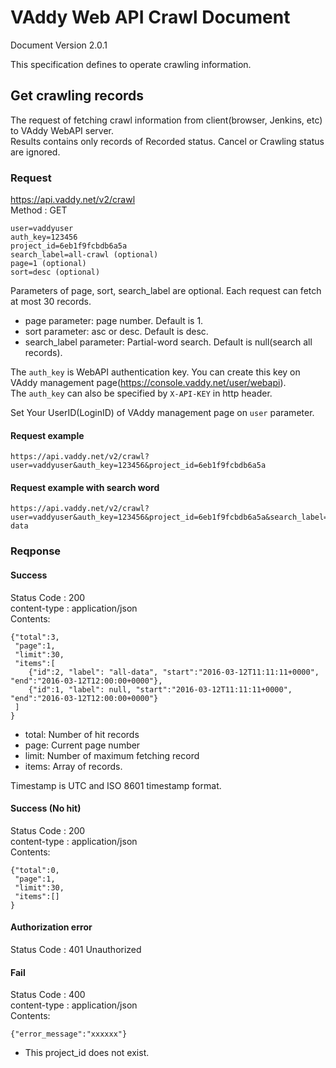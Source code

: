 VAddy Web API Crawl Document
======================

Document Version 2.0.1

This specification defines to operate crawling information.


## Get crawling records
The request of fetching crawl information from client(browser, Jenkins, etc) to VAddy WebAPI server.  
Results contains only records of Recorded status.
Cancel or Crawling status are ignored.


### Request
https://api.vaddy.net/v2/crawl  
Method : GET  

    user=vaddyuser
    auth_key=123456
    project_id=6eb1f9fcbdb6a5a
    search_label=all-crawl (optional)
    page=1 (optional)
    sort=desc (optional)

Parameters of page, sort, search_label are optional. Each request can fetch at most 30 records.  

- page parameter: page number. Default is 1.
- sort parameter: asc or desc. Default is desc.
- search_label parameter: Partial-word search. Default is null(search all records).   


The `auth_key` is WebAPI authentication key. You can create this key on VAddy management page(https://console.vaddy.net/user/webapi).  
The `auth_key` can also be specified by `X-API-KEY` in http header.

Set Your UserID(LoginID) of VAddy management page on `user` parameter.  

#### Request example

    https://api.vaddy.net/v2/crawl?user=vaddyuser&auth_key=123456&project_id=6eb1f9fcbdb6a5a

#### Request example with search word

    https://api.vaddy.net/v2/crawl?user=vaddyuser&auth_key=123456&project_id=6eb1f9fcbdb6a5a&search_label=all-data


### Reqponse
#### Success
Status Code : 200  
content-type  : application/json  
Contents:

    {"total":3,
     "page":1,
     "limit":30,
     "items":[
        {"id":2, "label": "all-data", "start":"2016-03-12T11:11:11+0000", "end":"2016-03-12T12:00:00+0000"},
        {"id":1, "label": null, "start":"2016-03-12T11:11:11+0000", "end":"2016-03-12T12:00:00+0000"}
     ]
    }


- total: Number of hit records
- page:  Current page number
- limit: Number of maximum fetching record
- items: Array of records.

Timestamp is UTC and ISO 8601 timestamp format.


#### Success (No hit)
Status Code : 200  
content-type  : application/json  
Contents:

    {"total":0,
     "page":1,
     "limit":30,
     "items":[]
    }


#### Authorization error
Status Code : 401  Unauthorized  


#### Fail
Status Code : 400  
content-type  : application/json  
Contents:

    {"error_message":"xxxxxx"}

- This project_id does not exist.
